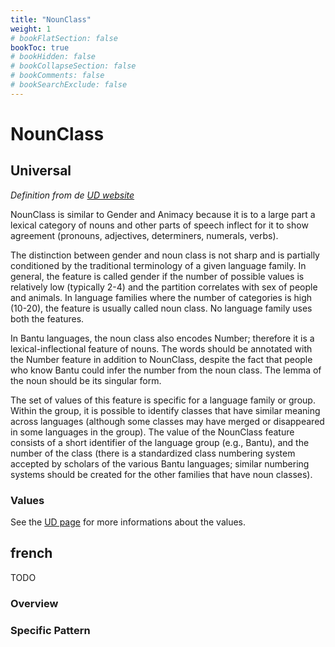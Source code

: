 ```yaml
---
title: "NounClass"
weight: 1
# bookFlatSection: false
bookToc: true
# bookHidden: false
# bookCollapseSection: false
# bookComments: false
# bookSearchExclude: false
---
```


# NounClass

## Universal

*Definition from de [UD website](https://universaldependencies.org/u/feat/NounClass.html)*

NounClass is similar to Gender and Animacy because it is to a large part a lexical category of nouns and other parts of speech inflect for it to show agreement (pronouns, adjectives, determiners, numerals, verbs).

The distinction between gender and noun class is not sharp and is partially conditioned by the traditional terminology of a given language family. In general, the feature is called gender if the number of possible values is relatively low (typically 2-4) and the partition correlates with sex of people and animals. In language families where the number of categories is high (10-20), the feature is usually called noun class. No language family uses both the features.

In Bantu languages, the noun class also encodes Number; therefore it is a lexical-inflectional feature of nouns. The words should be annotated with the Number feature in addition to NounClass, despite the fact that people who know Bantu could infer the number from the noun class. The lemma of the noun should be its singular form.

The set of values of this feature is specific for a language family or group. Within the group, it is possible to identify classes that have similar meaning across languages (although some classes may have merged or disappeared in some languages in the group). The value of the NounClass feature consists of a short identifier of the language group (e.g., Bantu), and the number of the class (there is a standardized class numbering system accepted by scholars of the various Bantu languages; similar numbering systems should be created for the other families that have noun classes).

### Values

See the [UD page](https://universaldependencies.org/u/feat/NounClass.html) for more informations about the values.



## french

TODO
### Overview

### Specific Pattern


